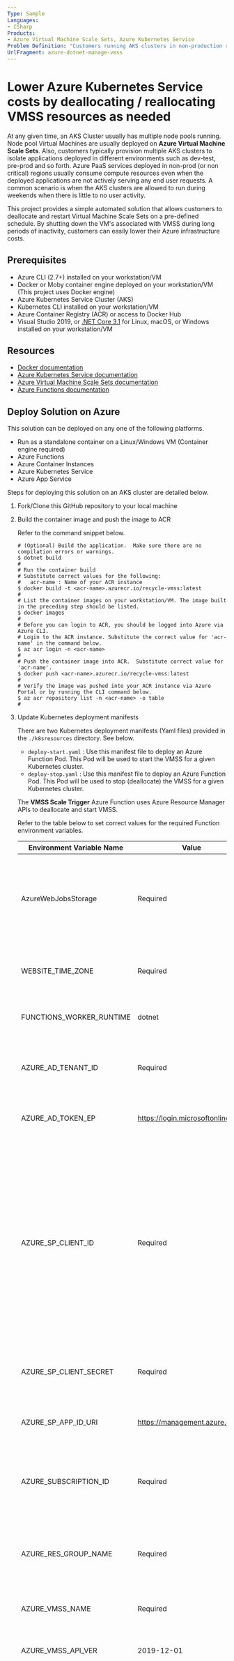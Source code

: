 ```yaml
---
Type: Sample
Languages:
- CSharp
Products:
- Azure Virtual Machine Scale Sets, Azure Kubernetes Service
Problem Definition: "Customers running AKS clusters in non-production regions often want to cut down infrastructure costs by decommissioning resources when they are not being used by anyone.  A common use case is shutting down VM machine scale sets associated with Azure Kubernetes Service during a period of inactivity such as a weekend.  This project attempts to provide a simple solution to address this requirement."
UrlFragment: azure-dotnet-manage-vmss
---
```


# Lower Azure Kubernetes Service costs by deallocating / reallocating VMSS resources as needed

At any given time, an AKS Cluster usually has multiple node pools running.  Node pool Virtual Machines are usually deployed on **Azure Virtual Machine Scale Sets**.  Also, customers typically provision multiple AKS clusters to isolate applications deployed in different environments such as dev-test, pre-prod and so forth.  Azure PaaS services deployed in non-prod (or non critical) regions usually consume compute resources even when the deployed applications are not actively serving any end user requests.  A common scenario is when the AKS clusters are allowed to run during weekends when there is little to no user activity.

This project provides a simple automated solution that allows customers to deallocate and restart Virtual Machine Scale Sets on a pre-defined schedule.  By shutting down the VM's associated with VMSS during long periods of inactivity, customers can easily lower their Azure infrastructure costs.

## Prerequisites

- Azure CLI (2.7+) installed on your workstation/VM
- Docker or Moby container engine deployed on your workstation/VM (This project uses Docker engine)
- Azure Kubernetes Service Cluster (AKS)
- Kubernetes CLI installed on your workstation/VM
- Azure Container Registry (ACR) or access to Docker Hub
- Visual Studio 2019, or [.NET Core 3.1](https://dotnet.microsoft.com/download/dotnet-core/3.1) for Linux, macOS, or Windows installed on your workstation/VM

## Resources

- [Docker documentation](https://docs.docker.com/)
- [Azure Kubernetes Service documentation](https://docs.microsoft.com/en-us/azure/aks/)
- [Azure Virtual Machine Scale Sets documentation](https://docs.microsoft.com/en-us/azure/virtual-machine-scale-sets/)
- [Azure Functions documentation](https://docs.microsoft.com/en-us/azure/azure-functions/)

## Deploy Solution on Azure
This solution can be deployed on any one of the following platforms.
- Run as a standalone container on a Linux/Windows VM (Container engine required)
- Azure Functions
- Azure Container Instances
- Azure Kubernetes Service
- Azure App Service

Steps for deploying this solution on an AKS cluster are detailed below.

1. Fork/Clone this GitHub repository to your local machine

2. Build the container image and push the image to ACR

   Refer to the command snippet below.

   ```
   # (Optional) Build the application.  Make sure there are no compilation errors or warnings.
   $ dotnet build
   #
   # Run the container build
   # Substitute correct values for the following:
   #   acr-name : Name of your ACR instance
   $ docker build -t <acr-name>.azurecr.io/recycle-vmss:latest
   #
   # List the container images on your workstation/VM. The image built in the preceding step should be listed.
   $ docker images
   #
   # Before you can login to ACR, you should be logged into Azure via Azure CLI.
   # Login to the ACR instance. Substitute the correct value for 'acr-name' in the command below.
   $ az acr login -n <acr-name>
   #
   # Push the container image into ACR.  Substitute correct value for 'acr-name'.
   $ docker push <acr-name>.azurecr.io/recycle-vmss:latest
   #
   # Verify the image was pushed into your ACR instance via Azure Portal or by running the CLI command below.
   $ az acr repository list -n <acr-name> -o table
   #
   ```

3. Update Kubernetes deployment manifests

   There are two Kubernetes deployment manifests (Yaml files) provided in the `./k8sresources` directory. See below.
   - `deploy-start.yaml` : Use this manifest file to deploy an Azure Function Pod.  This Pod will be used to start the VMSS for a given Kubernetes cluster.
   - `deploy-stop.yaml` : Use this manifest file to deploy an Azure Function Pod.  This Pod will be used to stop (deallocate) the VMSS for a given Kubernetes cluster.

   The **VMSS Scale Trigger** Azure Function uses Azure Resource Manager APIs to deallocate and start VMSS.

   Refer to the table below to set correct values for the required Function environment variables.

   Environment Variable Name | Value | Description
   ------------------------- | ----- | -----------
   AzureWebJobsStorage | Required | Azure Storage Account connection string. Azure Functions runtime uses this storage account to store/manipulate WebJobs logs. 
   WEBSITE_TIME_ZONE | Required | Set this value based on your time zone. The list of TZ strings can be found [here](https://en.wikipedia.org/wiki/List_of_tz_database_time_zones).
   FUNCTIONS_WORKER_RUNTIME | dotnet | Runtime for this Azure Function is **dotnet**. Leave this value as is.
   AZURE_AD_TENANT_ID | Required | Specify the Azure AD Tenant ID.  You can use Azure Portal or CLI to retrieve this value.
   AZURE_AD_TOKEN_EP | https://login.microsoftonline.com | Azure AD Token end-point.  Leave this value as is.
   AZURE_SP_CLIENT_ID | Required | This solution uses OAuth Client Credentials Flow to authenticate a *Service Principal* against Azure AD.  An Azure Service Principal ID with appropriate permissions to access the target VMSS resource is required.  Refer to [Azure AD documentation](https://docs.microsoft.com/en-us/azure/active-directory/develop/howto-create-service-principal-portal) to create a Service Principal and assign it relevant permissions. 
   AZURE_SP_CLIENT_SECRET | Required | The secret associated with the Azure AD Service Principal.
   AZURE_SP_APP_ID_URI | https://management.azure.com | This is the Azure Resource Manager API end-point.  Leave this value as is.
   AZURE_SUBSCRIPTION_ID | Required | Specify the Azure Subscription ID where the AKS cluster VMSS resource is deployed.
   AZURE_RES_GROUP_NAME | Required | Specify the Resource Group in which the VMSS resource is deployed.  This is usually the AKS cluster **node** resource group.
   AZURE_VMSS_NAME | Required | Specify the name of the VMSS.
   AZURE_VMSS_API_VER | 2019-12-01 | This is the Azure resource provider API version. You can leave this value as is.
   AZURE_VMSS_ACTION | Required | Specify the **action** to be performed on the VMSS.  Supported values are - **start** (to start the VMSS), **deallocate** (to stop and deallocate the VM's associated with the VMSS).
   VmssTriggerSchedule | Required | An NCRONTAB expression which specifies the Function execution schedule. Refer to the [Function documentation](https://docs.microsoft.com/en-us/azure/azure-functions/functions-bindings-timer?tabs=csharp#ncrontab-expressions) for details and correct syntax.

4. Deploy the Function Pods to an AKS cluster

   Refer to the command snippet below to deploy an instance of the **VMSS Scale Trigger** Azure Function on AKS. You may need to deploy two instances of this Function application, one to stop/deallocate the VMSS and another instance to start it.

   ```
   # (Optional) Create a new namespace
   $ kubectl create ns manage-clusters
   #
   # Deploy the 'VMSS Scale Trigger' function to stop/deallocate the VMSS instance for a given AKS cluster
   # Issue this command from the project home/root directory
   $ kubectl apply -f k8sresources/deploy-stop.yaml -n manage-clusters
   # 
   # Deploy the 'VMSS Scale Trigger' function to start the VMSS instance for a given AKS cluster
   # Issue this command from the project home/root directory
   $ kubectl apply -f k8sresources/deploy-start.yaml -n manage-clusters
   #
   # Verify the pods are running
   $ kubectl get pods -n manage-clusters
   #
   ```

## Project code of conduct

This project has adopted the [Microsoft Open Source Code of Conduct](https://opensource.microsoft.com/codeofconduct/). For more information see the [Code of Conduct FAQ](https://opensource.microsoft.com/codeofconduct/faq/) or contact [opencode@microsoft.com](mailto:opencode@microsoft.com) with any additional questions or comments.
